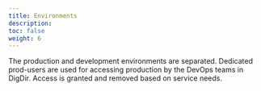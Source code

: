 ```yaml
---
title: Environments
description: 
toc: false
weight: 6
---
```


The production and development environments are separated.
Dedicated prod-users are used for accessing production by the DevOps teams in DigDir.
Access is granted and removed based on service needs.
